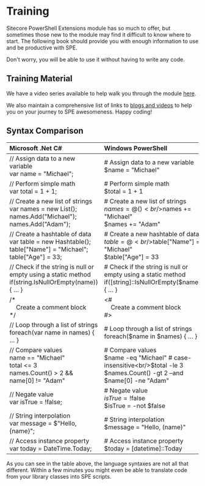 # Training

Sitecore PowerShell Extensions module has so much to offer, but sometimes those new to the module may find it difficult to know where to start. The following book should provide you with enough information to use and be productive with SPE. 

Don't worry, you will be able to use it without having to write any code.

## Training Material

We have a video series available to help walk you through the module [here](https://www.youtube.com/playlist?list=PLph7ZchYd_nCypVZSNkudGwPFRqf1na0b).

We also maintain a comprehensive list of links to [blogs and videos](https://blog.najmanowicz.com/sitecore-powershell-console/) to help you on your journey to SPE awesomeness. Happy coding!

## Syntax Comparison

| Microsoft .Net C# | Windows PowerShell |
| :--- | :--- |
| // Assign data to a new variable <br/> var name = "Michael"; | # Assign data to a new variable <br/>$name = "Michael" |
| // Perform simple math <br /> var total = 1 + 1; | # Perform simple math <br/>$total = 1 + 1 |
| // Create a new list of strings <br/>var names = new List<string>(); <br/>names.Add("Michael"); <br/>names.Add("Adam"); | # Create a new list of strings <br/>$names = @() <br/>$names += "Michael" <br/>$names += "Adam" |
| // Create a hashtable of data <br/>var table = new Hashtable();<br/>table["Name"] = "Michael";<br/>table["Age"] = 33; | # Create a new hashtable of data <br/>$table = @{}<br/>$table["Name"] = "Michael"<br/>$table["Age"] = 33 |
| // Check if the string is null or empty using a static method <br/>if(string.IsNullOrEmpty(name)) { … }<br/> | # Check if the string is null or empty using a static method <br/>if([string]::IsNullOrEmpty($name)) { … } |
| /* <br/>&nbsp;&nbsp;&nbsp;&nbsp;Create a comment block<br/>*/ | <# <br/>&nbsp;&nbsp;&nbsp;&nbsp;Create a comment block<br/>#> |
| // Loop through a list of strings <br/>foreach(var name in names) { … } | # Loop through a list of strings <br/>foreach($name in $names) { … } |
| // Compare values <br/>name == "Michael"<br/>total <= 3<br/>names.Count() > 2 && name[0] != "Adam" | # Compare values <br/>$name -eq "Michael" # case-insensitive<br/>$total -le 3<br/>$names.Count() -gt 2 –and $name[0] -ne "Adam" |
| // Negate value <br/>var isTrue = !false; | # Negate value<br/>$isTrue = !$false<br/>$isTrue = -not $false |
| // String interpolation <br/>var message = $"Hello, {name}"; | # String interpolation <br/>$message = "Hello, $($name)" |
| // Access instance property <br/>var today = DateTime.Today; | # Access instance property <br/>$today = [datetime]::Today |

As you can see in the table above, the language syntaxes are not all that different. Within a few minutes 
you might even be able to translate code from your library classes into SPE scripts.
